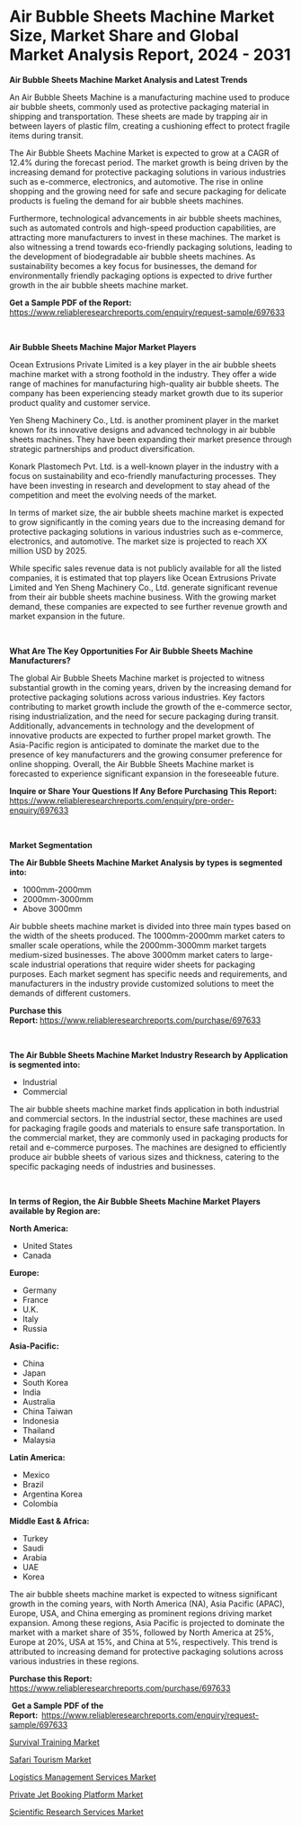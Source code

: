 <p><h1>Air Bubble Sheets Machine Market Size, Market Share and Global Market Analysis Report, 2024 - 2031</h1></p><p><strong>Air Bubble Sheets Machine Market Analysis and Latest Trends</strong></p>
<p><p>An Air Bubble Sheets Machine is a manufacturing machine used to produce air bubble sheets, commonly used as protective packaging material in shipping and transportation. These sheets are made by trapping air in between layers of plastic film, creating a cushioning effect to protect fragile items during transit.</p><p>The Air Bubble Sheets Machine Market is expected to grow at a CAGR of 12.4% during the forecast period. The market growth is being driven by the increasing demand for protective packaging solutions in various industries such as e-commerce, electronics, and automotive. The rise in online shopping and the growing need for safe and secure packaging for delicate products is fueling the demand for air bubble sheets machines.</p><p>Furthermore, technological advancements in air bubble sheets machines, such as automated controls and high-speed production capabilities, are attracting more manufacturers to invest in these machines. The market is also witnessing a trend towards eco-friendly packaging solutions, leading to the development of biodegradable air bubble sheets machines. As sustainability becomes a key focus for businesses, the demand for environmentally friendly packaging options is expected to drive further growth in the air bubble sheets machine market.</p></p>
<p><strong>Get a Sample PDF of the Report:&nbsp;</strong> <a href="https://www.reliableresearchreports.com/enquiry/request-sample/697633">https://www.reliableresearchreports.com/enquiry/request-sample/697633</a></p>
<p>&nbsp;</p>
<p><strong>Air Bubble Sheets Machine Major Market Players</strong></p>
<p><p>Ocean Extrusions Private Limited is a key player in the air bubble sheets machine market with a strong foothold in the industry. They offer a wide range of machines for manufacturing high-quality air bubble sheets. The company has been experiencing steady market growth due to its superior product quality and customer service.</p><p>Yen Sheng Machinery Co., Ltd. is another prominent player in the market known for its innovative designs and advanced technology in air bubble sheets machines. They have been expanding their market presence through strategic partnerships and product diversification.</p><p>Konark Plastomech Pvt. Ltd. is a well-known player in the industry with a focus on sustainability and eco-friendly manufacturing processes. They have been investing in research and development to stay ahead of the competition and meet the evolving needs of the market.</p><p>In terms of market size, the air bubble sheets machine market is expected to grow significantly in the coming years due to the increasing demand for protective packaging solutions in various industries such as e-commerce, electronics, and automotive. The market size is projected to reach XX million USD by 2025.</p><p>While specific sales revenue data is not publicly available for all the listed companies, it is estimated that top players like Ocean Extrusions Private Limited and Yen Sheng Machinery Co., Ltd. generate significant revenue from their air bubble sheets machine business. With the growing market demand, these companies are expected to see further revenue growth and market expansion in the future.</p></p>
<p>&nbsp;</p>
<p><strong>What Are The Key Opportunities For Air Bubble Sheets Machine Manufacturers?</strong></p>
<p><p>The global Air Bubble Sheets Machine market is projected to witness substantial growth in the coming years, driven by the increasing demand for protective packaging solutions across various industries. Key factors contributing to market growth include the growth of the e-commerce sector, rising industrialization, and the need for secure packaging during transit. Additionally, advancements in technology and the development of innovative products are expected to further propel market growth. The Asia-Pacific region is anticipated to dominate the market due to the presence of key manufacturers and the growing consumer preference for online shopping. Overall, the Air Bubble Sheets Machine market is forecasted to experience significant expansion in the foreseeable future.</p></p>
<p><strong>Inquire or Share Your Questions If Any Before Purchasing This Report:</strong> <a href="https://www.reliableresearchreports.com/enquiry/pre-order-enquiry/697633">https://www.reliableresearchreports.com/enquiry/pre-order-enquiry/697633</a></p>
<p>&nbsp;</p>
<p><strong>Market Segmentation</strong></p>
<p><strong>The Air Bubble Sheets Machine Market Analysis by types is segmented into:</strong></p>
<p><ul><li>1000mm-2000mm</li><li>2000mm-3000mm</li><li>Above 3000mm</li></ul></p>
<p><p>Air bubble sheets machine market is divided into three main types based on the width of the sheets produced. The 1000mm-2000mm market caters to smaller scale operations, while the 2000mm-3000mm market targets medium-sized businesses. The above 3000mm market caters to large-scale industrial operations that require wider sheets for packaging purposes. Each market segment has specific needs and requirements, and manufacturers in the industry provide customized solutions to meet the demands of different customers.</p></p>
<p><strong>Purchase this Report:&nbsp;</strong><a href="https://www.reliableresearchreports.com/purchase/697633">https://www.reliableresearchreports.com/purchase/697633</a></p>
<p>&nbsp;</p>
<p><strong>The Air Bubble Sheets Machine Market Industry Research by Application is segmented into:</strong></p>
<p><ul><li>Industrial</li><li>Commercial</li></ul></p>
<p><p>The air bubble sheets machine market finds application in both industrial and commercial sectors. In the industrial sector, these machines are used for packaging fragile goods and materials to ensure safe transportation. In the commercial market, they are commonly used in packaging products for retail and e-commerce purposes. The machines are designed to efficiently produce air bubble sheets of various sizes and thickness, catering to the specific packaging needs of industries and businesses.</p></p>
<p>&nbsp;</p>
<p><strong>In terms of Region, the Air Bubble Sheets Machine Market Players available by Region are:</strong></p>
<p>
    <p> <strong> North America: </strong>
        <ul>
            <li>United States</li>
            <li>Canada</li>
        </ul>
        </p> 
    <p> <strong> Europe: </strong>
        <ul>
            <li>Germany</li>
            <li>France</li>
            <li>U.K.</li>
            <li>Italy</li>
            <li>Russia</li>
        </ul>
        </p> 
    <p> <strong> Asia-Pacific: </strong>
        <ul>
            <li>China</li>
            <li>Japan</li>
            <li>South Korea</li>
            <li>India</li>
            <li>Australia</li>
            <li>China Taiwan</li>
            <li>Indonesia</li>
            <li>Thailand</li>
            <li>Malaysia</li>
        </ul>
        </p> 
    <p> <strong> Latin America: </strong>
        <ul>
            <li>Mexico</li>
            <li>Brazil</li>
            <li>Argentina Korea</li>
            <li>Colombia</li>
        </ul>
        </p> 
    <p> <strong> Middle East & Africa: </strong>
        <ul>
            <li>Turkey</li>
            <li>Saudi</li>
            <li>Arabia</li>
            <li>UAE</li>
            <li>Korea</li>
        </ul>
    </p>
    </p>
<p><p>The air bubble sheets machine market is expected to witness significant growth in the coming years, with North America (NA), Asia Pacific (APAC), Europe, USA, and China emerging as prominent regions driving market expansion. Among these regions, Asia Pacific is projected to dominate the market with a market share of 35%, followed by North America at 25%, Europe at 20%, USA at 15%, and China at 5%, respectively. This trend is attributed to increasing demand for protective packaging solutions across various industries in these regions.</p></p>
<p><strong>Purchase this Report: </strong><a href="https://www.reliableresearchreports.com/purchase/697633">https://www.reliableresearchreports.com/purchase/697633</a></p>
<p>&nbsp;<strong>Get a Sample PDF of the Report:&nbsp;&nbsp;</strong><a href="https://www.reliableresearchreports.com/enquiry/request-sample/697633">https://www.reliableresearchreports.com/enquiry/request-sample/697633</a></p>
<p><strong></strong></p>
<p><p><a href="https://medium.com/@itzelheller2005/survival-training-market-trends-and-market-analysis-forecasted-for-period-2024-2031-1880b645f27e">Survival Training Market</a></p><p><a href="https://medium.com/@itzelheller2005/safari-tourism-market-size-cagr-trends-2024-2030-0a0f0468e896">Safari Tourism Market</a></p><p><a href="https://medium.com/@itzelheller2005/logistics-management-services-market-competitive-analysis-market-trends-and-forecast-to-2031-e6a3e4f4f114">Logistics Management Services Market</a></p><p><a href="https://medium.com/@itzelheller2005/private-jet-booking-platform-nbsp-market-focuses-on-market-share-size-and-projected-forecast-till-3eff7961784a">Private Jet Booking Platform Market</a></p><p><a href="https://medium.com/@itzelheller2005/scientific-research-services-market-the-key-to-successful-business-strategy-forecast-till-2031-13868f363e2f">Scientific Research Services Market</a></p></p>